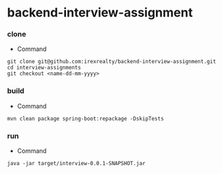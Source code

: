 # backend-interview-assignment

### clone
- Command
```
git clone git@github.com:irexrealty/backend-interview-assignment.git
cd interview-assignments
git checkout <name-dd-mm-yyyy>
```

### build
- Command
```
mvn clean package spring-boot:repackage -DskipTests
```

### run
- Command
```
java -jar target/interview-0.0.1-SNAPSHOT.jar
```
